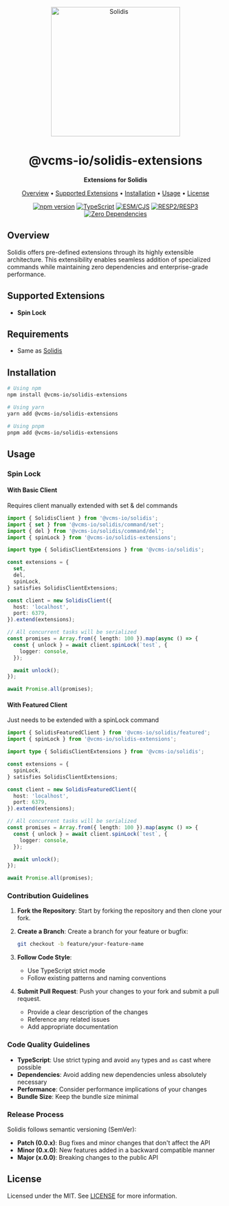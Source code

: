 <p align="center" width="100%">
  <img src="https://resources.vcms.io/assets/solidis.png" alt="Solidis" width="300"/>
</p>

<h1 align="center">@vcms-io/solidis-extensions</h1>

<p align="center">
  <b>Extensions for Solidis</b>
</p>

<p align="center">
  <a href="#overview">Overview</a> •
  <a href="#supported-extensions">Supported Extensions</a> •
  <a href="#installation">Installation</a> •
  <a href="#usage">Usage</a> •
  <a href="#license">License</a>
</p>

<p align="center">
  <a href="https://www.npmjs.com/package/@vcms-io/solidis-extensions"><img src="https://img.shields.io/npm/v/@vcms-io/solidis-extensions.svg" alt="npm version"></a>
  <a href="https://github.com/vcms-io/solidis"><img src="https://img.shields.io/badge/TypeScript-✓-blue" alt="TypeScript"></a>
  <a href="https://github.com/vcms-io/solidis"><img src="https://img.shields.io/badge/ESM/CJS-✓-yellow" alt="ESM/CJS"></a>
  <a href="https://github.com/vcms-io/solidis"><img src="https://img.shields.io/badge/RESP2/RESP3-✓-orange" alt="RESP2/RESP3"></a>
  <a href="https://github.com/vcms-io/solidis"><img src="https://img.shields.io/badge/Zero_Dependencies-✓-green" alt="Zero Dependencies"></a>
</p>

## Overview

Solidis offers pre-defined extensions through its highly extensible architecture. This extensibility enables seamless addition of specialized commands while maintaining zero dependencies and enterprise-grade performance.

## Supported Extensions

- **Spin Lock**

## Requirements

- Same as [Solidis](https://github.com/vcms-io/solidis)

## Installation

```bash
# Using npm
npm install @vcms-io/solidis-extensions

# Using yarn
yarn add @vcms-io/solidis-extensions

# Using pnpm
pnpm add @vcms-io/solidis-extensions
```

## Usage

### Spin Lock

#### With Basic Client

Requires client manually extended with set & del commands

```typescript
import { SolidisClient } from '@vcms-io/solidis';
import { set } from '@vcms-io/solidis/command/set';
import { del } from '@vcms-io/solidis/command/del';
import { spinLock } from '@vcms-io/solidis-extensions';

import type { SolidisClientExtensions } from '@vcms-io/solidis';

const extensions = {
  set,
  del,
  spinLock,
} satisfies SolidisClientExtensions;

const client = new SolidisClient({
  host: 'localhost',
  port: 6379,
}).extend(extensions);

// All concurrent tasks will be serialized
const promises = Array.from({ length: 100 }).map(async () => {
  const { unlock } = await client.spinLock(`test`, {
    logger: console,
  });

  await unlock();
});

await Promise.all(promises);
```

#### With Featured Client

Just needs to be extended with a spinLock command

```typescript
import { SolidisFeaturedClient } from '@vcms-io/solidis/featured';
import { spinLock } from '@vcms-io/solidis-extensions';

import type { SolidisClientExtensions } from '@vcms-io/solidis';

const extensions = {
  spinLock,
} satisfies SolidisClientExtensions;

const client = new SolidisFeaturedClient({
  host: 'localhost',
  port: 6379,
}).extend(extensions);

// All concurrent tasks will be serialized
const promises = Array.from({ length: 100 }).map(async () => {
  const { unlock } = await client.spinLock(`test`, {
    logger: console,
  });

  await unlock();
});

await Promise.all(promises);
```

### Contribution Guidelines

1. **Fork the Repository**: Start by forking the repository and then clone your fork.

2. **Create a Branch**: Create a branch for your feature or bugfix:
   ```bash
   git checkout -b feature/your-feature-name
   ```

3. **Follow Code Style**:
   - Use TypeScript strict mode
   - Follow existing patterns and naming conventions

4. **Submit Pull Request**: Push your changes to your fork and submit a pull request.
   - Provide a clear description of the changes
   - Reference any related issues
   - Add appropriate documentation

### Code Quality Guidelines

- **TypeScript**: Use strict typing and avoid `any` types and `as` cast where possible
- **Dependencies**: Avoid adding new dependencies unless absolutely necessary
- **Performance**: Consider performance implications of your changes
- **Bundle Size**: Keep the bundle size minimal

### Release Process

Solidis follows semantic versioning (SemVer):
- **Patch (0.0.x)**: Bug fixes and minor changes that don't affect the API
- **Minor (0.x.0)**: New features added in a backward compatible manner
- **Major (x.0.0)**: Breaking changes to the public API

## License

Licensed under the MIT. See [LICENSE](/LICENSE) for more information.
